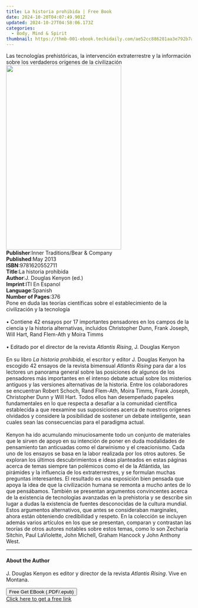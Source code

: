```yaml
---
title: La historia prohibida | Free Book
date: 2024-10-20T04:07:49.901Z
updated: 2024-10-27T04:58:06.173Z
categories:
  - Body, Mind & Spirit
thumbnail: https://thmb-001-ebook.techidaily.com/ae52cc886281aa3e792b7a6774e80d0aba4fcfacb62e41ba2b57b31a5ca110e7.jpg
---
```

<main id="book-container">
  <div class="flex flex-col">
    <div class="book-brief flex-1 py-6 px-4 sm:p-6 md:py-10 md:px-8">
      <!-- brief-->
      <div class="book-brief-main">
        Las tecnologías prehistóricas, la intervención extraterrestre y la
        información sobre los verdaderos orígenes de la civilización
      </div>
    </div>
    <div
      class="book-meta-info flex-1 grid gap-4 col-start-1 col-end-3 row-start-1 sm:mb-6 sm:grid-cols-4 lg:gap-6 lg:col-start-2 lg:row-end-6 lg:row-span-6 lg:mb-0"
    >
      <div
        class="book-meta-info-left place-content-center mt-4 p-4 text-sm leading-6 col-start-2 col-span-2 dark:text-slate-400"
      >
        <img
          class="w-full h-500 object-cover rounded-lg sm:h-255 sm:col-span-2 lg:col-span-full"
          src="https://img-001-ebook.techidaily.com/8bc8fdaade3cd7b456b5c6c71cee56c0b745dfa91d5911b71102ad511669b683.jpg"
          alt=""
          width="312"
          height="500"
        />
      </div>
      <div
        class="book-meta-info-right mt-2 col-start-1 row-start-2 col-span-3 self-center"
      >
        <!-- meta data  -->
        <div class="flex flex-col px-4 md:px-8">
          <div class="flex-1">
            <strong>Publisher</strong>:<span class="px-2"
              >Inner Traditions/Bear &amp; Company</span
            >
          </div>
          <div class="flex-1">
            <strong>Published</strong>:<span class="px-2">May 2013</span>
          </div>
          <div class="flex-1">
            <strong>ISBN</strong>:<span class="px-2">9781620552711</span>
          </div>
          <div class="flex-1">
            <strong>Title</strong>:<span class="px-2"
              >La historia prohibida</span
            >
          </div>
          <div class="flex-1">
            <strong>Author</strong>:<span class="px-2"
              >J. Douglas Kenyon (ed.)</span
            >
          </div>
          <div class="flex-1">
            <strong>Imprint</strong>:<span class="px-2">ITI En Espanol</span>
          </div>
          <div class="flex-1">
            <strong>Language</strong>:<span class="px-2">Spanish</span>
          </div>
          <div class="flex-1">
            <strong>Number of Pages</strong>:<span class="px-2">376</span>
          </div>
        </div>
      </div>
    </div>
    <div class="book-description flex-1 py-6 px-4 sm:p-6 md:py-10 md:px-8">
      <div class="book-description-main">
        <div accordion-content="" id="description">
          Pone en duda las teorías científicas sobre el establecimiento de la
          civilización y la tecnología <br />
          <br />• Contiene 42 ensayos por 17 importantes pensadores en los
          campos de la ciencia y la historia alternativas, incluidos Christopher
          Dunn, Frank Joseph, Will Hart, Rand Flem-Ath y Moira Timms <br />
          <br />• Editado por el director de la revista <i>Atlantis Rising</i>,
          J. Douglas Kenyon <br />
          <br />En su libro <i>La historia prohibida</i>, el escritor y editor
          J. Douglas Kenyon ha escogido 42 ensayos de la revista bimensual
          <i>Atlantis Rising</i> para dar a los lectores un panorama general
          sobre las posiciones de algunos de los pensadores más importantes en
          el intenso debate actual sobre los misterios antiguos y las versiones
          alternativas de la historia. Entre los colaboradores se encuentran
          Robert Schoch, Rand Flem-Ath, Moira Timms, Frank Joseph, Christopher
          Dunn y Will Hart. Todos ellos han desempeñado papeles fundamentales en
          lo que respecta a desafiar a la comunidad científica establecida a que
          reexamine sus suposiciones acerca de nuestros orígenes olvidados y
          considere la posibilidad de sostener un debate inteligente, sean
          cuales sean las consecuencias para el paradigma actual. <br />
          <br />Kenyon ha ido acumulando minuciosamente todo un conjunto de
          materiales que le sirven de apoyo en su intención de poner en duda
          modalidades de pensamiento tan anticuadas como el darwinismo y el
          creacionismo. Cada uno de los ensayos se basa en la labor realizada
          por los otros autores. Se exploran los últimos descubrimientos e ideas
          planteados en estas páginas acerca de temas siempre tan polémicos como
          el de la Atlántida, las pirámides y la influencia de los
          extraterrestres, y se formulan muchas preguntas interesantes. El
          resultado es una exposición bien pensada que apoya la idea de que la
          civilización humana se remonta a mucho antes de lo que pensábamos.
          También se presentan argumentos convincentes acerca de la existencia
          de tecnologías avanzadas en la prehistoria y se describe sin lugar a
          dudas la existencia de fuentes desconocidas de la cultura mundial.
          Estos argumentos alternativos, que antes se consideraban marginales,
          ahora están obteniendo credibilidad y respeto. En la colección se
          incluyen además varios artículos en los que se presentan, comparan y
          contrastan las teorías de otros autores notables sobre estos temas,
          como lo son Zecharia Sitchin, Paul LaViolette, John Michell, Graham
          Hancock y John Anthony West.
        </div>
        <div class="accordion-fader"></div>
      </div>
    </div>
    <div class="book-excerpts flex-1 py-6 px-4 sm:p-6 md:py-10 md:px-8">
      <!-- excerpts-->
      <div class="book-excerpts-main">
        <hr />
        <h4 class="placeholder placeholder-heading">
          <span>About the Author</span>
        </h4>
        <p>
          J. Douglas Kenyon es editor y director de la revista
          <i>Atlantis Rising</i>. Vive en Montana.
        </p>
      </div>
    </div>
    <div
      class="book-about-author flex-1 py-6 px-4 sm:p-6 md:py-10 md:px-8"
    ></div>
    <div class="book-free-get flex-1 py-6 px-4 sm:p-6 md:py-10 md:px-8">
      <button
        id="btn-free-get"
        class="bg-blue-500 hover:bg-blue-700 text-white font-bold py-2 px-4 rounded"
      >
        Free Get EBook (.PDF/.epub)
      </button>
      <div id="countdown-display" class="px-2 text-lg mt-2"></div>
      <a
        id="free-link"
        class="hidden bg-blue-500 hover:bg-blue-700 text-white font-bold py-2 px-4 rounded"
        href="https://www.ebooks.com/en-us/book/95783130/la-historia-prohibida/j-douglas-kenyon/"
        target="_blank"
        >Click here to get a free link</a
      >
    </div>
    <script>
      let countdownTime = 0;
      let countdownInterval = null;
      document
        .getElementById('btn-free-get')
        .addEventListener('click', startCountdown);
      function startCountdown() {
        countdownTime = new Date().getTime() + 60000 * 3;
        countdownInterval = setInterval(updateCountdown, 1000);
        document.getElementById('btn-free-get').disabled = true;
        document
          .getElementById('btn-free-get')
          .classList.add('bg-gray-500', 'cursor-not-allowed');
      }
      function updateCountdown() {
        let currentTime = new Date().getTime();
        let timeLeft = countdownTime - currentTime;
        let secondsLeft = Math.floor(timeLeft / 1000);
        document.getElementById('countdown-display').innerHTML =
          `Remaining time: ${secondsLeft} seconds.`;
        if (secondsLeft <= 0) {
          clearInterval(countdownInterval);
          document.getElementById('btn-free-get').classList.add('hidden');
          document.getElementById('free-link').classList.remove('hidden');
          document.getElementById('countdown-display').innerHTML = '';
        }
      }
    </script>
  </div>
</main>

<ins class="adsbygoogle"
      style="display:block"
      data-ad-client="ca-pub-7571918770474297"
      data-ad-slot="8358498916"
      data-ad-format="auto"
      data-full-width-responsive="true"></ins>
    